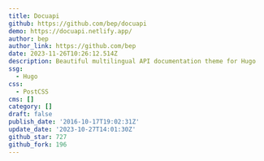 ```yaml
---
title: Docuapi
github: https://github.com/bep/docuapi
demo: https://docuapi.netlify.app/
author: bep
author_link: https://github.com/bep
date: 2023-11-26T10:26:12.514Z
description: Beautiful multilingual API documentation theme for Hugo
ssg:
  - Hugo
css:
  - PostCSS
cms: []
category: []
draft: false
publish_date: '2016-10-17T19:02:31Z'
update_date: '2023-10-27T14:01:30Z'
github_star: 727
github_fork: 196
---
```

